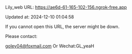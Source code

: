 Lily_web URL: https://ae6d-61-165-102-156.ngrok-free.app

Updated at: 2024-12-10 01:04:58

If you cannot open this URL, the server might be down.

Please contact: 

goley04@foxmail.com Or Wechat:GL_yeaH